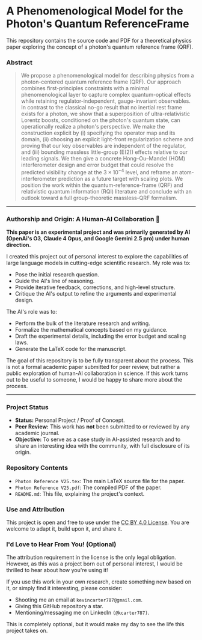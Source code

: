 # A Phenomenological Model for the Photon's Quantum ReferenceFrame

This repository contains the source code and PDF for a theoretical physics paper exploring the concept of a photon's quantum reference frame (QRF).

### **Abstract**
> We propose a phenomenological model for describing physics from a photon-centered quantum reference frame (QRF). Our approach combines first-principles constraints with a minimal phenomenological layer to capture complex quantum-optical effects while retaining regulator-independent, gauge-invariant observables. In contrast to the classical no-go result that no inertial rest frame exists for a photon, we show that a superposition of ultra-relativistic Lorentz boosts, conditioned on the photon's quantum state, can operationally realize a photon's perspective. We make the construction explicit by (i) specifying the operator map and its domain, (ii) choosing an explicit light-front regularization scheme and proving that our key observables are independent of the regulator, and (iii) bounding massless little-group (E(2)) effects relative to our leading signals. We then give a concrete Hong–Ou–Mandel (HOM) interferometer design and error budget that could resolve the predicted visibility change at the $3\times 10^{-4}$ level, and reframe an atom-interferometer prediction as a future target with scaling plots. We position the work within the quantum-reference-frame (QRF) and relativistic quantum information (RQI) literature and conclude with an outlook toward a full group-theoretic massless-QRF formalism.
---

### **Authorship and Origin: A Human-AI Collaboration** 🤖

**This paper is an experimental project and was primarily generated by AI (OpenAi's O3, Claude 4 Opus, and Google Gemini 2.5 pro) under human direction.**

I created this project out of personal interest to explore the capabilities of large language models in cutting-edge scientific research. My role was to:
* Pose the initial research question.
* Guide the AI's line of reasoning.
* Provide iterative feedback, corrections, and high-level structure.
* Critique the AI's output to refine the arguments and experimental design.

The AI's role was to:
* Perform the bulk of the literature research and writing.
* Formalize the mathematical concepts based on my guidance.
* Draft the experimental details, including the error budget and scaling laws.
* Generate the LaTeX code for the manuscript.

The goal of this repository is to be fully transparent about the process. This is not a formal academic paper submitted for peer review, but rather a public exploration of human-AI collaboration in science. If this work turns out to be useful to someone, I would be happy to share more about the process.

---

### **Project Status**

* **Status:** Personal Project / Proof of Concept.
* **Peer Review:** This work has **not** been submitted to or reviewed by any academic journal.
* **Objective:** To serve as a case study in AI-assisted research and to share an interesting idea with the community, with full disclosure of its origin.

### **Repository Contents**

* `Photon Reference V25.tex`: The main LaTeX source file for the paper.
* `Photon Reference V25.pdf`: The compiled PDF of the paper.
* `README.md`: This file, explaining the project's context.

### Use and Attribution

This project is open and free to use under the [CC BY 4.0 License](https://creativecommons.org/licenses/by/4.0/). You are welcome to adapt it, build upon it, and share it.

### I'd Love to Hear From You! (Optional)

The attribution requirement in the license is the only legal obligation. However, as this was a project born out of personal interest, I would be thrilled to hear about how you're using it!

If you use this work in your own research, create something new based on it, or simply find it interesting, please consider:
* Shooting me an email at `kevincarter787@gmail.com`.
* Giving this GitHub repository a star.
* Mentioning/messaging me on LinkedIn `(@kcarter787)`.

This is completely optional, but it would make my day to see the life this project takes on.
